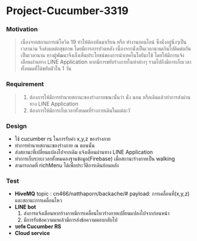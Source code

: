 # Project-Cucumber-3319
### Motivation
> เนื่องจากสถานการณ์โควิด 19 ทำให้ต้องหันมาเรียน หรือ ทำงานออนไลน์ ซึ่งนั่งอยู่นิ่งๆเป็นเวลานาน จึงส่งผลต่อสุขภาพ โดยมีการการปวดหลัง เนื่องจากนั่งเป็นเวลานานเกินไปติดต่อกันเป็นเวลานาน
> ทางผู้พัฒนาจึงเล็งเห็นประโยชน์ของการนำเทคโนโลยีมาใช้ โดยให้มีการแจ้งเตือนผ่านทาง LINE Application หากมีการขยับร่างกายในท่าต่างๆ รวมไปถึงมีการเก็บเวลาทั้งหมดที่ได้ขยับตัวใน 1 วัน

### Requirement
> 1. ต้องการให้มีการทำนายสถานะของร่างกายขณะนั้นว่า นั่ง นอน หรือเดินแล้วทำการส่งผ่านทาง LINE Application 
> 2. ต้องการให้มีการเก็บเวลาทั้งหมดที่ร่างกายเดินในแต่ละวั

### Design
- ใช้ cucumber rs ในการรับค่า x,y,z ของร่างกาย
- ทำการทำนายสถานะของร่างกาย ณ ตอนนั้น
- ส่งสถานะที่เปลี่ยนแปลงไปจากเดิม แจ้งเตือนผ่านทาง LINE Application
- ทำการเก็บระยะเวลาทั้งหมดลงฐานข้อมูล(Firebase) เมื่อสถานะร่างกายเป็น walking
- สามารถกดที่ richMenu ได้เพื่อประวัติการเดินย้อนหลัง

### Test

- **HiveMQ**
    topic : cn466/natthaporn/backache/#
    payload: การเคลื่อนที่(x,y,z) และสถานะการเคลื่อนไหว
- **LINE bot**
    1. ส่งการแจ้งเตือนหากร่างกายมีการเคลื่อนไหวร่างกายเปลี่ยนแปลงไปจากก่อนหน้า
    2. มีการรับข้อความมาแล้วมีการส่งข้อความตอบกลับไป
- **บอร์ด Cucumber RS**
- **Cloud service**
